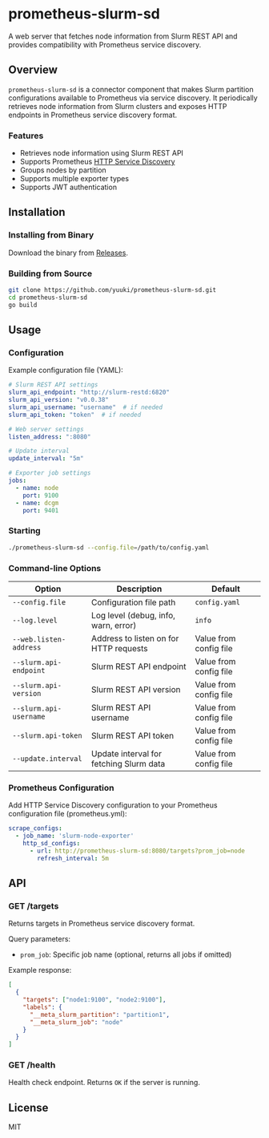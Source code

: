 # prometheus-slurm-sd

A web server that fetches node information from Slurm REST API and provides compatibility with Prometheus service discovery.

## Overview

`prometheus-slurm-sd` is a connector component that makes Slurm partition configurations available to Prometheus via service discovery. It periodically retrieves node information from Slurm clusters and exposes HTTP endpoints in Prometheus service discovery format.

### Features

- Retrieves node information using Slurm REST API
- Supports Prometheus [HTTP Service Discovery](https://prometheus.io/docs/prometheus/latest/http_sd/)
- Groups nodes by partition
- Supports multiple exporter types
- Supports JWT authentication

## Installation

### Installing from Binary

Download the binary from [Releases](https://github.com/yuuki/prometheus-slurm-sd/releases).

### Building from Source

```bash
git clone https://github.com/yuuki/prometheus-slurm-sd.git
cd prometheus-slurm-sd
go build
```

## Usage

### Configuration

Example configuration file (YAML):

```yaml
# Slurm REST API settings
slurm_api_endpoint: "http://slurm-restd:6820"
slurm_api_version: "v0.0.38"
slurm_api_username: "username"  # if needed
slurm_api_token: "token"  # if needed

# Web server settings
listen_address: ":8080"

# Update interval
update_interval: "5m"

# Exporter job settings
jobs:
  - name: node
    port: 9100
  - name: dcgm
    port: 9401
```

### Starting

```bash
./prometheus-slurm-sd --config.file=/path/to/config.yaml
```

### Command-line Options

| Option | Description | Default |
|--------|-------------|---------|
| `--config.file` | Configuration file path | `config.yaml` |
| `--log.level` | Log level (debug, info, warn, error) | `info` |
| `--web.listen-address` | Address to listen on for HTTP requests | Value from config file |
| `--slurm.api-endpoint` | Slurm REST API endpoint | Value from config file |
| `--slurm.api-version` | Slurm REST API version | Value from config file |
| `--slurm.api-username` | Slurm REST API username | Value from config file |
| `--slurm.api-token` | Slurm REST API token | Value from config file |
| `--update.interval` | Update interval for fetching Slurm data | Value from config file |

### Prometheus Configuration

Add HTTP Service Discovery configuration to your Prometheus configuration file (prometheus.yml):

```yaml
scrape_configs:
  - job_name: 'slurm-node-exporter'
    http_sd_configs:
      - url: http://prometheus-slurm-sd:8080/targets?prom_job=node
        refresh_interval: 5m
```

## API

### GET /targets

Returns targets in Prometheus service discovery format.

Query parameters:
- `prom_job`: Specific job name (optional, returns all jobs if omitted)

Example response:

```json
[
  {
    "targets": ["node1:9100", "node2:9100"],
    "labels": {
      "__meta_slurm_partition": "partition1",
      "__meta_slurm_job": "node"
    }
  }
]
```

### GET /health

Health check endpoint. Returns `OK` if the server is running.

## License

MIT

